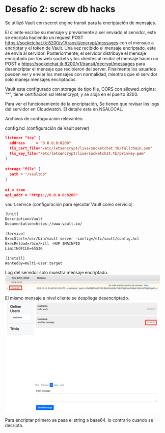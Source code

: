 
# Desafío 2: screw db hacks

Se utilizó Vault con secret engine transit para la encriptación de mensajes.

El cliente escribe su mensaje y previamente a ser enviado el servidor, este se encripta haciendo un request POST https://socketchat.tk:8200/v1/transit/encrypt/messages con el mensaje a encriptar y el token de Vault. Una vez recibido el mensaje encriptado, este se envía al servidor. Posteriormente, el servidor distribuye el mensaje encriptado por los web sockets y los clientes al recibir el mensaje hacen un POST a https://socketchat.tk:8200/v1/transit/decrypt/messages para desencriptar el mensaje que recibieron del server. Finalmente los usuarios pueden ver y enviar los mensajes con normalidad, mientras que el servidor solo maneja mensajes encriptados.

Vault esta configurado con storage de tipo file, CORS con allowed_origins: "*", tiene certifiacion ssl letsencrypt, y se aloja en el puerto 8200.

Para ver el funcionamiento de la encriptación, Se tienen que revisar los logs del servidor en Cloudwatch. El detalle esta en NSALOCAL.

Archivos de confoguración relevantes:

config.hcl (configuración de Vault server)

```JSON
listener "tcp" {
  address     = "0.0.0.0:8200"
  tls_cert_file="/etc/letsencrypt/live/socketchat.tk/fullchain.pem"
  tls_key_file="/etc/letsencrypt/live/socketchat.tk/privkey.pem"
}

storage "file" {
  path = "/vaultdb"
}

ui = true
api_addr = "https://0.0.0.0:8200"
```

vault.service (configuración para ejecutar Vault como servicio)
```
[Unit]
Description=Vault
Documentation=https://www.vault.io/

[Service]
ExecStart=/usr/bin/vault server -config=/etc/vault/config.hcl
ExecReload=/bin/kill -HUP $MAINPID
LimitNOFILE=65536

[Install]
WantedBy=multi-user.target
```

Log del servidor solo muestra mensaje encriptado.
![alt text](serverlog.png)

El mismo mensaje a nivel cliente se despliega desencriptado.
![alt text](client.png)

Para encriptar primero se pasa el string a base64, lo contrario cuando se decripta.

